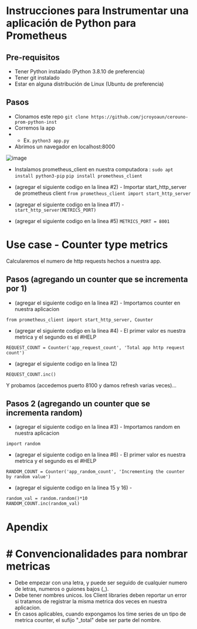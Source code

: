 # Instrucciones para Instrumentar una aplicación de Python para Prometheus

## Pre-requisitos
* Tener Python instalado (Python 3.8.10 de preferencia)
* Tener git instalado 
* Estar en alguna distribución de Linux (Ubuntu de preferencia)

## Pasos
* Clonamos este repo
`git clone https://github.com/jcroyoaun/cerouno-prom-python-inst`
* Corremos la app 
* * Ex.
`python3 app.py`
* Abrimos un navegador en localhost:8000

![image](https://user-images.githubusercontent.com/83674541/132585717-3c952bdb-0caf-4b58-9cb9-95166f755089.png)

* Instalamos prometheus_client en nuestra computadora :
`sudo apt install python3-pip`
`pip install prometheus_client` 

* (agregar el siguiente codigo en la linea #2) - Importar start_http_server de prometheus client 
`from prometheus_client import start_http_server`

* (agregar el siguiente codigo en la linea #17) - 
`start_http_server(METRICS_PORT)`

* (agregar el siguiente codigo en la linea #5)
`METRICS_PORT = 8001`


# Use case - Counter type metrics
Calcularemos el numero de http requests hechos a nuestra app.

## Pasos (agregando un counter que se incrementa por 1)
* (agregar el siguiente codigo en la linea #2) - Importamos counter en nuestra aplicacion

`from prometheus_client import start_http_server, Counter`

* (agregar el siguiente codigo en la linea #4) - El primer valor es nuestra metrica y el segundo es el #HELP

`REQUEST_COUNT = Counter('app_request_count', 'Total app http request count')`


* (agregar el siguiente codigo en la linea 12)

`REQUEST_COUNT.inc()`


Y probamos (accedemos puerto 8100 y damos refresh varias veces)...

## Pasos 2 (agregando un counter que se incrementa random)
* (agregar el siguiente codigo en la linea #3) - Importamos random en nuestra aplicacion

`import random`


* (agregar el siguiente codigo en la linea #6) - El primer valor es nuestra metrica y el segundo es el #HELP

`RANDOM_COUNT = Counter('app_random_count', 'Incrementing the counter by random value')`

* (agregar el siguiente codigo en la linea 15 y 16) - 

```
random_val = random.random()*10
RANDOM_COUNT.inc(random_val)
```

# Apendix
# # Convencionalidades para nombrar metricas
* Debe empezar con una letra, y puede ser seguido de cualquier numero de letras, numeros o guiones bajos (_).
* Debe tener nombres unicos. los Client libraries deben reportar un error si tratamos de registrar la misma metrica dos veces en nuestra aplicacion.
* En casos aplicables, cuando expongamos los time series de un tipo de metrica counter, el sufijo "_total" debe ser parte del nombre.

